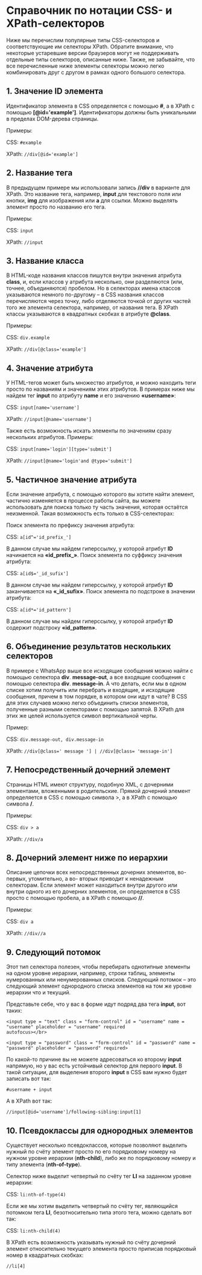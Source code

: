 # Справочник по нотации CSS- и XPath-селекторов

Ниже мы перечислим популярные типы CSS-селекторов и соответствующие им селекторы XPath. Обратите внимание, что некоторые устаревшие версии браузеров могут не поддерживать отдельные типы селекторов, описанные ниже. Также, не забывайте, что все перечисленные ниже элементы селекторы можно легко комбинировать друг с другом в рамках одного большого селектора.

## 1. Значение ID элемента <a href="#bookmark6" id="bookmark6"></a>

Идентификатор элемента в CSS определяется с помощью **#**, а в XPath с помощью **\[@id='example']**. Идентификаторы должны быть уникальными в пределах DOM-дерева страницы.

Примеры:

CSS: `#example`

XPath: `//div[@id='example']`

## 2. Название тега <a href="#bookmark7" id="bookmark7"></a>

В предыдущем примере мы использовали запись **//div** в варианте для XPath. Это название тега, например, **input** для текстового поля или кнопки, **img** для изображения или **a** для ссылки. Можно выделять элемент просто по названию его тега.

Примеры:

CSS: `input`&#x20;

XPath: `//input`

## 3. Название класса <a href="#bookmark8" id="bookmark8"></a>

В HTML-коде названия классов пишутся внутри значения атрибута **class**, и, если классов у атрибута несколько, они разделяются (или, точнее, объединяются) пробелом. Но в селекторах имена классов указываются немного по-другому – в CSS названия классов перечисляются через точку, либо отделяются точкой от других частей того же элемента селектора, например, от названия тега. В XPath классы указываются в квадратных скобках в атрибуте **@class**.

Примеры:

CSS: `div.example`

XPath: `//div[@class='example']`

## 4. Значение атрибута <a href="#bookmark9" id="bookmark9"></a>

У HTML-тегов может быть множество атрибутов, и можно находить теги просто по названиям и значениям этих атрибутов. В примерах ниже мы найдем тег **input** по атрибуту **name** и его значению **«username»**:

CSS: `input[name='username']`

XPath: `//input[@name='username']`

Также есть возможность искать элементы по значениям сразу нескольких атрибутов. Примеры:

CSS: `input[name='login'][type='submit']`

XPath: `//input[@name='login'and @type='submit']`

## 5. Частичное значение атрибута <a href="#bookmark10" id="bookmark10"></a>

Если значение атрибута, с помощью которого вы хотите найти элемент, частично изменяется в процессе работы сайта, вы можете использовать для поиска только ту часть значения, которая остаётся неизменной. Такая возможность есть только в CSS-селекторах:

Поиск элемента по префиксу значения атрибута:

CSS: `a[id^='id_prefix_']`

В данном случае мы найдем гиперссылку, у которой атрибут **ID** начинается на **«id\_prefix\_»**. Поиск элемента по суффиксу значения атрибута:

CSS: `a[id$='_id_sufix']`

В данном случае мы найдем гиперссылку, у которой атрибут **ID** заканчивается на **«\_id\_sufix»**. Поиск элемента по подстроке в значении атрибута:

CSS: `a[id*='id_pattern']`

В данном случае мы найдем гиперссылку, у которой атрибут **ID** содержит подстроку **«id\_pattern»**.

## 6. Объединение результатов нескольких селекторов <a href="#bookmark11" id="bookmark11"></a>

В примере с WhatsApp выше все исходящие сообщения можно найти с помощью селектора **div**. **message-out**, а все входящие сообщения с помощью селектора **div**. **message-in**. А что делать, если мы в одном списке хотим получить или перебрать и входящие, и исходящие сообщения, причем в том порядке, в котором они идут в чате? В CSS для этих случаев можно легко объединить списки элементов, полученные разными селекторами с помощью запятой. В XPath для этих же целей используется символ вертикальной черты.

Пример:

CSS: `div.message-out, div.message-in`

XPath: `//div[@class=' message '] | //div[@class= 'message-in']`

## 7. Непосредственный дочерний элемент <a href="#bookmark12" id="bookmark12"></a>

Страницы HTML имеют структуру, подобную XML, с дочерними элементами, вложенными в родительские. Прямой дочерний элемент определяется в CSS с помощью символа >, а в XPath с помощью символа **/**.

Примеры:

CSS: `div > a`&#x20;

XPath: `//div/a`

## 8. Дочерний элемент ниже по иерархии <a href="#bookmark13" id="bookmark13"></a>

Описание цепочки всех непосредственных дочерних элементов, во-первых, утомительно, а во- вторых приводит к ненадежным селекторам. Если элемент может находиться внутри другого или внутри одного из его дочерних элементов, он определяется в CSS просто с помощью пробела, а в XPath с помощью **//**.

Примеры:

CSS: `div a`&#x20;

XPath: `//div//a`

## 9. Следующий потомок <a href="#bookmark14" id="bookmark14"></a>

Этот тип селектора полезен, чтобы перебирать однотипные элементы на одном уровне иерархии, например, строки таблиц, элементы нумерованных или ненумерованных списков. Следующий потомок – это следующий элемент однородного списка элементов на том же уровне иерархии что и текущий.

Представьте себе, что у вас в форме идут подряд два тега **input**, вот таких:

`<input type = "text" class = "form-control" id = "username" name = "username" placeholder = "username" required                                                                                                                                                             autofocus></br>`

`<input type = "password" class = "form-control" id = "password" name = "password" placeholder = "password" required>`

По какой-то причине вы не можете адресоваться ко второму **input** напрямую, но у вас есть устойчивый селектор для первого **input**. В такой ситуации, для выделения второго **input** в CSS вам нужно будет записать вот так:

`#username + input`&#x20;

А в XPath вот так:

`//input[@id='username']/following-sibling:input[1]`

## 10. Псевдоклассы для однородных элементов <a href="#bookmark15" id="bookmark15"></a>

Существует несколько псевдоклассов, которые позволяют выделить нужный по счёту элемент просто по его порядковому номеру на нужном уровне иерархии (**nth-child**), либо же по порядковому номеру и типу элемента (**nth-of-type**).

Селектор ниже выделит четвертый по счёту тег **LI** на заданном уровне иерархии:&#x20;

CSS: `li:nth-of-type(4)`

Если же мы хотим выделить четвертый по счёту тег, являющийся потомком тега **LI**, безотносительно типа этого тега, можно сделать вот так:

CSS: `li:nth-child(4)`

В XPath есть возможность указывать нужный по счёту дочерний элемент относительно текущего элемента просто приписав порядковый номер в квадратных скобках:

`//li[4]`

